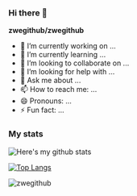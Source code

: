 ### Hi there 👋


**zwegithub/zwegithub** 
- 🔭 I’m currently working on ...
- 🌱 I’m currently learning ...
- 👯 I’m looking to collaborate on ...
- 🤔 I’m looking for help with ...
- 💬 Ask me about ...
- 📫 How to reach me: ...
- 😄 Pronouns: ...
- ⚡ Fun fact: ...
### My stats
![Here's my github stats](https://github-readme-stats.vercel.app/api?username=zwegithub)

[![Top Langs](https://github-readme-stats.vercel.app/api/top-langs/?username=zwegithub&layout=compact)](https://github.com/anuraghazra/github-readme-stats)

<p><img align="center" src="https://github-readme-streak-stats.herokuapp.com/?user=zwegithub&" alt="zwegithub" /></p>
